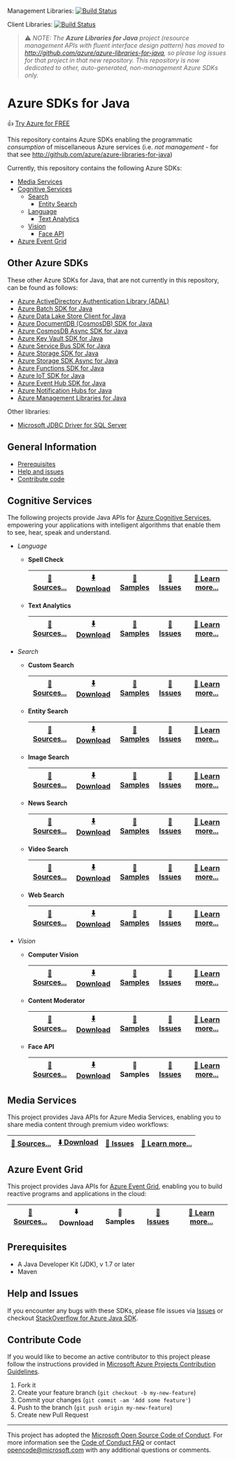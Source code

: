 Management Libraries: [![Build Status](https://travis-ci.org/Azure/azure-sdk-for-java.svg?branch=master)](https://travis-ci.org/Azure/azure-sdk-for-java)

Client Libraries: [![Build Status](https://dev.azure.com/azure-sdk/public/_apis/build/status/azure-sdk-for-java.client)](https://dev.azure.com/azure-sdk/public/_build/latest?definitionId=17)

> :warning: *NOTE: The **Azure Libraries for Java** project (resource management APIs with fluent interface design pattern) has moved to http://github.com/azure/azure-libraries-for-java, so please log issues for that project in that new repository. This repository is now dedicated to other, auto-generated, non-management Azure SDKs only.*

# Azure SDKs for Java

:+1: [Try Azure for FREE](http://go.microsoft.com/fwlink/?LinkId=330212)

This repository contains Azure SDKs enabling the programmatic *consumption* of miscellaneous Azure services (i.e. *not management* - for that see http://github.com/azure/azure-libraries-for-java)

Currently, this repository contains the following Azure SDKs:

* [Media Services](#media-services)
* [Cognitive Services](#cognitive-services)
  * [Search](#search)
  	* [Entity Search](#entity-search)
  * [Language](#language)
    * [Text Analytics](#text-analytics)
  * [Vision](#vision)
    * [Face API](#face-api)
* [Azure Event Grid](#azure-event-grid)

## Other Azure SDKs

These other Azure SDKs for Java, that are not currently in this repository, can be found as follows:

* [Azure ActiveDirectory Authentication Library (ADAL)](https://github.com/AzureAD/azure-activedirectory-library-for-java)
* [Azure Batch SDK for Java](https://github.com/azure/azure-batch-sdk-for-java)
* [Azure Data Lake Store Client for Java](https://github.com/Azure/azure-data-lake-store-java)
* [Azure DocumentDB (CosmosDB) SDK for Java](https://github.com/Azure/azure-documentdb-java)
* [Azure CosmosDB Async SDK for Java](https://github.com/Azure/azure-cosmosdb-java)
* [Azure Key Vault SDK for Java](https://github.com/Azure/azure-keyvault-java)
* [Azure Service Bus SDK for Java](https://github.com/Azure/azure-service-bus-java)
* [Azure Storage SDK for Java](https://github.com/Azure/azure-storage-java)
* [Azure Storage SDK Async for Java](https://github.com/Azure/azure-storage-java-async)
* [Azure Functions SDK for Java](https://github.com/Azure/azure-functions-java-worker)
* [Azure IoT SDK for Java](https://github.com/Azure/azure-iot-sdk-java)
* [Azure Event Hub SDK for Java]()
* [Azure Notification Hubs for Java](https://github.com/Azure/azure-notificationhubs-java-backend)
* [Azure Management Libraries for Java](https://github.com/azure/azure-libraries-for-java)

Other libraries:
* [Microsoft JDBC Driver for SQL Server](https://github.com/Microsoft/mssql-jdbc)

## General Information
* [Prerequisites](#prerequisites)
* [Help and issues](#help-and-issues)
* [Contribute code](#contribute-code)

## Cognitive Services

The following projects provide Java APIs for [Azure Cognitive Services](https://azure.microsoft.com/en-us/services/cognitive-services/), empowering your applications with intelligent algorithms that enable them to see, hear, speak and understand.

* <a name="language"></a>*Language*
  * <a name="spell-check"></a>**Spell Check**
  
      | [:page_facing_up: Sources...](https://github.com/Azure/azure-sdk-for-java/tree/master/cognitiveservices/azure-spellcheck) | [:arrow_down: Download](https://search.maven.org/#search%7Cga%7C1%7Ca%3A%22azure-cognitiveservices-spellcheck%22) | [:pencil: Samples](https://github.com/Azure-Samples/cognitive-services-java-sdk-samples/tree/master/BingSearchV7)| [:triangular_flag_on_post: Issues](https://github.com/azure/azure-sdk-for-java/issues?q=is%3Aopen+is%3Aissue+label%3ASpellCheck) | [:book: Learn more...](https://azure.microsoft.com/en-us/services/cognitive-services/spell-check/) |
      | --- | --- | --- | --- | --- |
  * <a name="text-analytics"></a>**Text Analytics**
  
      | [:page_facing_up: Sources...](https://github.com/Azure/azure-sdk-for-java/tree/master/cognitiveservices/azure-textanalytics) | [:arrow_down: Download](https://search.maven.org/#search%7Cga%7C1%7Ca%3A%22azure-cognitiveservices-language%22) | [:pencil: Samples](https://github.com/Azure-Samples/cognitive-services-java-sdk-samples/tree/master/TextAnalytics) |  [:triangular_flag_on_post: Issues](https://github.com/azure/azure-sdk-for-java/issues?q=is%3Aopen+is%3Aissue+label%3ATextAnalytics) | [:book: Learn more...](https://azure.microsoft.com/en-us/services/cognitive-services/text-analytics/) |
      | --- | --- | --- | --- | --- |

* <a name="search"></a>*Search*
  * <a name="custom-search"></a>**Custom Search**
  
    | [:page_facing_up: Sources...](https://github.com/Azure/azure-sdk-for-java/tree/master/cognitiveservices/azure-customsearch) | [:arrow_down: Download](https://search.maven.org/#search%7Cga%7C1%7Ca%3A%22azure-cognitiveservices-customsearch%22) | [:pencil: Samples](https://github.com/Azure-Samples/cognitive-services-java-sdk-samples/tree/master/BingSearchV7)| [:triangular_flag_on_post: Issues](https://github.com/azure/azure-sdk-for-java/issues?q=is%3Aopen+is%3Aissue+label%3ACustomSearch) | [:book: Learn more...](https://azure.microsoft.com/en-us/services/cognitive-services/bing-custom-search-api/) |
    | --- | --- | --- | --- | --- |
  * <a name="entity-search"></a>**Entity Search**
  
    | [:page_facing_up: Sources...](https://github.com/Azure/azure-sdk-for-java/tree/master/cognitiveservices/azure-entitysearch) | [:arrow_down: Download](https://search.maven.org/#search%7Cga%7C1%7Ca%3A%22azure-cognitiveservices-entitysearch%22) | [:pencil: Samples](https://github.com/Azure-Samples/cognitive-services-java-sdk-samples/tree/master/BingSearchV7)| [:triangular_flag_on_post: Issues](https://github.com/azure/azure-sdk-for-java/issues?q=is%3Aopen+is%3Aissue+label%3AEntitySearch) | [:book: Learn more...](https://azure.microsoft.com/en-us/services/cognitive-services/bing-entity-search-api/) |
    | --- | --- | --- | --- | --- |
  * <a name="image-search"></a>**Image Search**
  
    | [:page_facing_up: Sources...](https://github.com/Azure/azure-sdk-for-java/tree/master/cognitiveservices/azure-imagesearch) | [:arrow_down: Download](https://search.maven.org/#search%7Cga%7C1%7Ca%3A%22azure-cognitiveservices-imagesearch%22) | [:pencil: Samples](https://github.com/Azure-Samples/cognitive-services-java-sdk-samples/tree/master/BingSearchV7)| [:triangular_flag_on_post: Issues](https://github.com/azure/azure-sdk-for-java/issues?q=is%3Aopen+is%3Aissue+label%3AImageSearch) | [:book: Learn more...](https://azure.microsoft.com/en-us/services/cognitive-services/bing-image-search-api/) |
    | --- | --- | --- | --- | --- |
  * <a name="news-search"></a>**News Search**
  
    | [:page_facing_up: Sources...](https://github.com/Azure/azure-sdk-for-java/tree/master/cognitiveservices/azure-newssearch) | [:arrow_down: Download](https://search.maven.org/#search%7Cga%7C1%7Ca%3A%22azure-cognitiveservices-newssearch%22) | [:pencil: Samples](https://github.com/Azure-Samples/cognitive-services-java-sdk-samples/tree/master/BingSearchV7)| [:triangular_flag_on_post: Issues](https://github.com/azure/azure-sdk-for-java/issues?q=is%3Aopen+is%3Aissue+label%3ANewsSearch) | [:book: Learn more...](https://azure.microsoft.com/en-us/services/cognitive-services/bing-news-search-api/) |
    | --- | --- | --- | --- | --- |
  * <a name="video-search"></a>**Video Search**
  
    | [:page_facing_up: Sources...](https://github.com/Azure/azure-sdk-for-java/tree/master/cognitiveservices/azure-videosearch) | [:arrow_down: Download](https://search.maven.org/#search%7Cga%7C1%7Ca%3A%22azure-cognitiveservices-videosearch%22) | [:pencil: Samples](https://github.com/Azure-Samples/cognitive-services-java-sdk-samples/tree/master/BingSearchV7)| [:triangular_flag_on_post: Issues](https://github.com/azure/azure-sdk-for-java/issues?q=is%3Aopen+is%3Aissue+label%3AVideoSearch) | [:book: Learn more...](https://azure.microsoft.com/en-us/services/cognitive-services/bing-video-search-api/) |
    | --- | --- | --- | --- | --- |
  * <a name="web-search"></a>**Web Search**
  
    | [:page_facing_up: Sources...](https://github.com/Azure/azure-sdk-for-java/tree/master/cognitiveservices/azure-websearch) | [:arrow_down: Download](https://search.maven.org/#search%7Cga%7C1%7Ca%3A%22azure-cognitiveservices-websearch%22) | [:pencil: Samples](https://github.com/Azure-Samples/cognitive-services-java-sdk-samples/tree/master/BingSearchV7)  | [:triangular_flag_on_post: Issues](https://github.com/azure/azure-sdk-for-java/issues?q=is%3Aopen+is%3Aissue+label%3AWebSearch) | [:book: Learn more...](https://azure.microsoft.com/en-us/services/cognitive-services/bing-web-search-api/) |
    | --- | --- | --- | --- | --- |
	
* <a name="vision"></a>*Vision*
   * <a name="computer-vision"></a>**Computer Vision**

      | [:page_facing_up: Sources...](https://github.com/Azure/azure-sdk-for-java/tree/master/cognitiveservices/azure-computervision) | [:arrow_down: Download](https://search.maven.org/#search%7Cga%7C1%7Ca%3A%22azure-computervision%22) | [:pencil: Samples](https://github.com/Azure-Samples/cognitive-services-java-sdk-samples/tree/master/ComputerVision) | [:triangular_flag_on_post: Issues](https://github.com/azure/azure-sdk-for-java/issues?q=is%3Aopen+is%3Aissue+label%3AComputerVision) | [:book: Learn more...](https://azure.microsoft.com/en-us/services/cognitive-services/computer-vision) |
      | --- | --- | --- | --- | --- |
	* <a name="content-moderator"></a>**Content Moderator**

      | [:page_facing_up: Sources...](https://github.com/Azure/azure-sdk-for-java/tree/master/cognitiveservices/azure-contentmoderator) | [:arrow_down: Download](https://search.maven.org/#search%7Cga%7C1%7Ca%3A%22azure-cognitiveservices-contentmoderator%22) | [:pencil: Samples](https://github.com/Azure-Samples/cognitive-services-java-sdk-samples/tree/master/ContentModerator) |  [:triangular_flag_on_post: Issues](https://github.com/azure/azure-sdk-for-java/issues?q=is%3Aopen+is%3Aissue+label%3AContentModerator) | [:book: Learn more...](https://azure.microsoft.com/en-us/services/cognitive-services/content-moderator) |
      | --- | --- | --- | --- | --- |
  * <a name="face-api"></a>**Face API**

      | [:page_facing_up: Sources...](https://github.com/Azure/azure-sdk-for-java/tree/master/cognitiveservices/azure-vision) | [:arrow_down: Download](https://search.maven.org/#search%7Cga%7C1%7Ca%3A%22azure-faceapi%22) | :pencil: Samples | [:triangular_flag_on_post: Issues](https://github.com/azure/azure-sdk-for-java/issues?q=is%3Aopen+is%3Aissue+label%3AFaceAPI) | [:book: Learn more...](https://azure.microsoft.com/en-us/services/cognitive-services/face/) |
      | --- | --- | --- | --- | --- |
	
## Media Services

This project provides Java APIs for Azure Media Services, enabling you to share media content through premium video workflows:

| [:page_facing_up: Sources...](https://github.com/Azure/azure-sdk-for-java/tree/0.9/services/azure-media) | [:arrow_down: Download](http://search.maven.org/#search%7Cgav%7C1%7Cg%3A%22com.microsoft.azure%22%20AND%20a%3A%22azure-media%22) | [:triangular_flag_on_post: Issues](https://github.com/azure/azure-sdk-for-java/issues?q=is%3Aopen+is%3Aissue+label%3AMediaServices) | [:book: Learn more...](https://azure.microsoft.com/en-us/services/media-services/) |
| --- | --- | --- | --- |

## Azure Event Grid

This project provides Java APIs for [Azure Event Grid](https://azure.com/eventgrid), enabling you to build reactive programs and applications in the cloud:

| [:page_facing_up: Sources...](https://github.com/Azure/azure-sdk-for-java/tree/master/azure-eventgrid) | :arrow_down: Download | :pencil: Samples |[:triangular_flag_on_post: Issues](https://github.com/azure/azure-sdk-for-java/issues?q=is%3Aopen+is%3Aissue+label%3AEventGrid) | [:book: Learn more...](https://azure.microsoft.com/services/event-grid/) |
| --- | --- | --- | --- | --- |

## Prerequisites

- A Java Developer Kit (JDK), v 1.7 or later
- Maven

## Help and Issues

If you encounter any bugs with these SDKs, please file issues via [Issues](https://github.com/Azure/azure-sdk-for-java/issues) or checkout [StackOverflow for Azure Java SDK](http://stackoverflow.com/questions/tagged/azure-java-sdk).

## Contribute Code

If you would like to become an active contributor to this project please follow the instructions provided in [Microsoft Azure Projects Contribution Guidelines](http://azure.github.io/guidelines.html).

1. Fork it
2. Create your feature branch (`git checkout -b my-new-feature`)
3. Commit your changes (`git commit -am 'Add some feature'`)
4. Push to the branch (`git push origin my-new-feature`)
5. Create new Pull Request

---

This project has adopted the [Microsoft Open Source Code of Conduct](https://opensource.microsoft.com/codeofconduct/). For more information see the [Code of Conduct FAQ](https://opensource.microsoft.com/codeofconduct/faq/) or contact [opencode@microsoft.com](mailto:opencode@microsoft.com) with any additional questions or comments.
